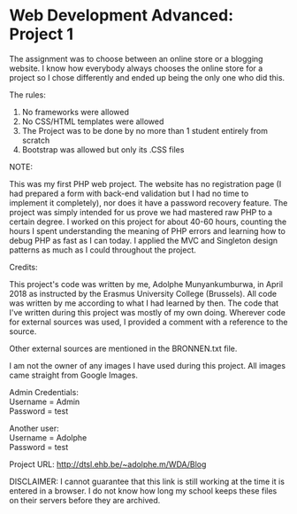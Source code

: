 # Web Development Advanced: Project 1

The assignment was to choose between an online store or a blogging website.
I know how everybody always chooses the online store for a project so I chose differently 
and ended up being the only one who did this. 

The rules:
1. No frameworks were allowed
2. No CSS/HTML templates were allowed
3. The Project was to be done by no more than 1 student entirely from scratch
4. Bootstrap was allowed but only its .CSS files

NOTE:

This was my first PHP web project.
The website has no registration page 
(I had prepared a form with back-end validation but I had no time to implement it completely), 
nor does it have a password recovery feature.
The project was simply intended for us prove we had mastered raw PHP to a certain degree.
I worked on this project for about 40-60 hours, counting the hours I spent understanding 
the meaning of PHP errors and learning how to debug PHP as fast as I can today.
I applied the MVC and Singleton design patterns as much as I could throughout the project.

Credits:

This project's code was written by me, Adolphe Munyankumburwa, in April 2018 
as instructed by the Erasmus University College (Brussels).
All code was written by me according to what I had learned by then.
The code that I've written during this project was mostly of my own doing.
Wherever code for external sources was used, I provided a comment with a reference to the source.

Other external sources are mentioned in the BRONNEN.txt file.

I am not the owner of any images I have used during this project.
All images came straight from Google Images.

Admin Credentials:<br/>
Username = Admin<br/>
Password  = test

Another user:<br/>
Username = Adolphe<br/>
Password = test

Project URL:  http://dtsl.ehb.be/~adolphe.m/WDA/Blog

DISCLAIMER:
I cannot guarantee that this link is still working at the time it is entered in a browser. 
I do not know how long my school keeps these files on their servers before they are archived.
